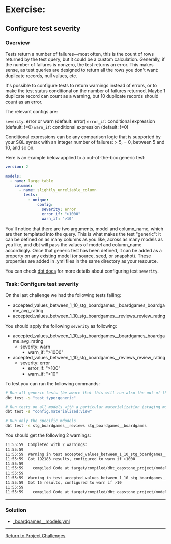 # Exercise:

## Configure test severity

### Overview
Tests return a number of failures—most often, this is the count of rows returned by the test query, but it could be a custom calculation. Generally, if the number of failures is nonzero, the test returns an error. This makes sense, as test queries are designed to return all the rows you don't want: duplicate records, null values, etc.

It's possible to configure tests to return warnings instead of errors, or to make the test status conditional on the number of failures returned. Maybe 1 duplicate record can count as a warning, but 10 duplicate records should count as an error.

The relevant configs are:

`severity`: error or warn (default: error)
`error_if`: conditional expression (default: !=0)
`warn_if`: conditional expression (default: !=0)

Conditional expressions can be any comparison logic that is supported by your SQL syntax with an integer number of failures: > 5, = 0, between 5 and 10, and so on.

Here is an example below applied to a out-of-the-box generic test:

```yaml
version: 2

models:
  - name: large_table
    columns:
      - name: slightly_unreliable_column
        tests:
          - unique:
              config:
                severity: error
                error_if: ">1000"
                warn_if: ">10"
```

You'll notice that there are two arguments, model and column_name, which are then templated into the query. This is what makes the test "generic": it can be defined on as many columns as you like, across as many models as you like, and dbt will pass the values of model and column_name accordingly. Once that generic test has been defined, it can be added as a property on any existing model (or source, seed, or snapshot). These properties are added in .yml files in the same directory as your resource.

You can check [dbt docs](https://docs.getdbt.com/reference/resource-configs/severity) for more details about configuring test `severity`.

### Task: Configure test severity

On the last challenge we had the following tests failing:
- accepted_values_between_1_10_stg_boardgames__boardgames_boardgame_avg_rating
- accepted_values_between_1_10_stg_boardgames__reviews_review_rating

You should apply the following `severity` as following:
- accepted_values_between_1_10_stg_boardgames__boardgames_boardgame_avg_rating
  - severity: warn
    - warn_if: ">1000"
- accepted_values_between_1_10_stg_boardgames__reviews_review_rating
  - severity: error 
    - error_if: ">100"
    - warn_if: ">10"

To test you can run the following commands:
```bash
# Run all generic tests (be aware that this will run also the out-of-the-box generic tests - unique, not_null, accepted_values, relationship)
dbt test -s "test_type:generic"

# Run tests on all models with a particular materialization (staging models)
dbt test -s "config.materialized:view"

# Run only the specific mdodels
dbt test -s stg_boardgames__reviews stg_boardgames__boardgames
```

You should get the following 2 warnings:

```bash
11:55:59  Completed with 2 warnings:
11:55:59  
11:55:59  Warning in test accepted_values_between_1_10_stg_boardgames__boardgames_boardgame_avg_rating (models/staging/_boardgames__models.yml)
11:55:59  Got 192183 results, configured to warn if >1000
11:55:59  
11:55:59    compiled Code at target/compiled/dbt_capstone_project/models/staging/_boardgames__models.yml/accepted_values_between_1_10_s_2282009463fe1d036ce83e31b719344b.sql
11:55:59  
11:55:59  Warning in test accepted_values_between_1_10_stg_boardgames__reviews_review_rating (models/staging/_boardgames__models.yml)
11:55:59  Got 15 results, configured to warn if >10
11:55:59  
11:55:59    compiled Code at target/compiled/dbt_capstone_project/models/staging/_boardgames__models.yml/accepted_values_between_1_10_s_48826f9196962245728d8371e7b50e24.sql
```
---

### Solution
- [_boardgames__models.yml](./_boardgames__models.yml)

---

[Return to Project Challenges](../../../README.md#9-project-challenges)
